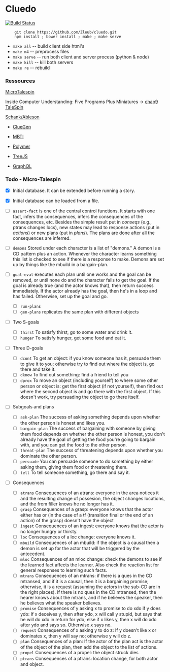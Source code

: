 # Cluedo

[![Build Status](https://travis-ci.org/Zleub/Cluedo.svg?branch=master)](https://travis-ci.org/Zleub/Cluedo)

```
	git clone https://github.com/Zleub/cluedo.git
	npm install ; bower install ; make ; make serve
```

- `make all` -- build client side html's
- `make m4` -- preprocess files
- `make serve` -- run both client and server process (python & node)
- `make kill` -- kill both servers
- `make re` -- rebuild

### Ressources

[MicroTalespin](http://lispm.de/source/misc/micro-talespin.lisp)

Inside Computer Understanding: Five Programs Plus Miniatures
	   -> [chap9 TaleSpin](https://classes.soe.ucsc.edu/cmps148/Winter10/readings/MeehanTaleSpin.pdf)

[Schank/Ableson](http://www.jimdavies.org/summaries/schank1977-2.html)

- [ClueGen](http://www.aaai.org/ocs/index.php/AIIDE/AIIDE16/paper/download/14070/13618)
- [MBTI](https://www.16personalities.com/personality-types)


- [Polymer](https://www.polymer-project.org)
- [TreeJS](http://threejs.org)
- [GraphQL](http://graphql.org)

### Todo - Micro-Talespin

- [X] Initial database.  It can be extended before running a story.
- [X] Initial database can be loaded from a file.

- [ ] `assert-fact` is one of the central control functions.  It starts with one fact, infers the consequences, infers the consequences of the consequences, etc.  Besides the simple result put in *conseqs* (e.g., ptrans changes locs), new states may lead to response actions (put in *actions*) or new plans (put in *plans*).  The plans are done after all the consequences are inferred.

- [ ] `demons` Stored under each character is a list of "demons."  A demon is a CD pattern plus an action.  Whenever the character learns something this list is checked to see if there is a response to make. Demons are set up by things like the mbuild in a bargain-plan.

- [ ] `goal-eval` executes each plan until one works and the goal can be removed, or until none do and the character fails to get the goal.  If the goal is already true (and the actor knows that), then return success immediately.  If the actor already has the goal, then he's in a loop and has failed.  Otherwise, set up the goal and go.
  - [ ] `run-plans`
  - [ ] `gen-plans` replicates the same plan with different objects

- [ ] Two S-goals
  - [ ] `thirst` To satisfy thirst, go to some water and drink it.
  - [ ] `hunger` To satisfy hunger, get some food and eat it.

- [ ] Three D-goals
  - [ ] `dcont` To get an object: if you know someone has it, persuade them to give it to you; otherwise try to find out where the object is, go there and take it.
  - [ ] `dknow` To find out something: find a friend to tell you
  - [ ] `dprox` To move an object (including yourself) to where some other person or object is: get the first object (if not yourself), then find out where the second object is and go there with the first object.  If this doesn't work, try persuading the object to go there itself.

- [ ] Subgoals and plans
  - [ ] `ask-plan` The success of asking something depends upon whether the other person is honest and likes you.
  - [ ] `bargain-plan` The success of bargaining with someone by giving them food depends on whether the other person is honest, you don't already have the goal of getting the food you're going to bargain with, and you can get the food to the other person.
  - [ ] `threat-plan` The success of threatening depends upon whether you dominate the other person.
  - [ ] `persuade` You can persuade someone to do something by either asking them, giving them food or threatening them.
  - [ ] `tell` To tell someone something, go there and say it.

- [ ] Consequences
  - [ ] `atrans` Consequences of an atrans: everyone in the area notices it and the resulting change of possesion, the object changes locations, and the from filler knows he no longer has it.
  - [ ] `grasp` Consequences of a grasp: everyone knows that the actor either has or (in the case of a tf (transition final or the end of an action) of the grasp)  doesn't have the object
  - [ ] `ingest` Consequences of an ingest: everyone knows that the actor is no longer hungry or thirsty.
  - [ ] `loc` Consequences of a loc change: everyone knows it.
  - [ ] `mbuild` Consequences of an mbuild: if the object is a causal then a demon is set up for the actor that will be triggered by the antecedent.
  - [ ] `mloc` Consequences of an mloc change: check the demons to see if the learned fact affects the learner.  Also check the reaction list for general responses to learning such facts.
  - [ ] `mtrans` Consequences of an mtrans: if there is a ques in the CD mtransed, and if it is a causal, then it is a bargaining promise; otherwise, it is a request (assuming the actors in the sub-CD are in the right places).  If there is no ques in the CD mtransed, then the hearer knows about the mtrans, and if he believes the speaker, then he believes what the speaker believes.
  - [ ] `promise` Consequences of y asking x to promise to do xdo if y does ydo: If x deceives y, then after ydo, x will call y stupid, but says that he will do xdo in return for ydo; else if x likes y, then x will do xdo after ydo and says so. Otherwise x says no.
  - [ ] `request` Consequences of x asking y to do z: If y doesn't like x or dominates x, then y will say no; otherwise y will do z.
  - [ ] `plan` Consequences of a plan: If the actor of the plan act is the actor of the object of the plan, then add the object to the list of actions.
  - [ ] `propel` Consequences of a propel: the object struck dies
  - [ ] `ptrans` Consequences of a ptrans: location change, for both actor and object.
